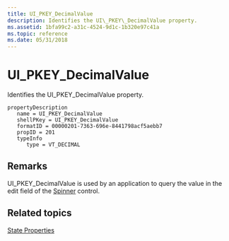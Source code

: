 ```yaml
---
title: UI_PKEY_DecimalValue
description: Identifies the UI\_PKEY\_DecimalValue property.
ms.assetid: 1bfa99c2-a31c-4524-9d1c-1b320e97c41a
ms.topic: reference
ms.date: 05/31/2018
---
```


# UI\_PKEY\_DecimalValue

Identifies the UI\_PKEY\_DecimalValue property.

```
propertyDescription
   name = UI_PKEY_DecimalValue
   shellPKey = UI_PKEY_DecimalValue
   formatID = 00000201-7363-696e-8441798acf5aebb7
   propID = 201
   typeInfo
      type = VT_DECIMAL
```

## Remarks

UI\_PKEY\_DecimalValue is used by an application to query the value in the edit field of the [Spinner](windowsribbon-controls-spinner.md) control.

## Related topics

<dl> <dt>

[State Properties](windowsribbon-reference-properties-state.md)
</dt> </dl>

 

 




